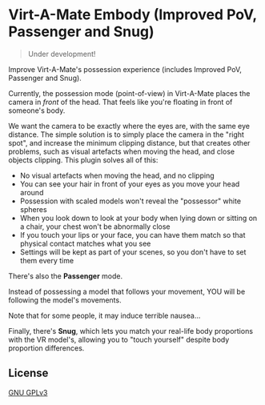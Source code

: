 # Virt-A-Mate Embody (Improved PoV, Passenger and Snug)

> Under development!

Improve Virt-A-Mate's possession experience (includes Improved PoV, Passenger and Snug).

Currently, the possession mode (point-of-view) in Virt-A-Mate places the camera in _front_ of the head. That feels like you're floating in front of someone's body.

We want the camera to be exactly where the eyes are, with the same eye distance. The simple solution is to simply place the camera in the "right spot", and increase the minimum clipping distance, but that creates other problems, such as visual artefacts when moving the head, and close objects clipping. This plugin solves all of this:

- No visual artefacts when moving the head, and no clipping
- You can see your hair in front of your eyes as you move your head around
- Possession with scaled models won't reveal the "possessor" white spheres
- When you look down to look at your body when lying down or sitting on a chair, your chest won't be abnormally close
- If you touch your lips or your face, you can have them match so that physical contact matches what you see
- Settings will be kept as part of your scenes, so you don't have to set them every time

There's also the **Passenger** mode.

Instead of possessing a model that follows your movement, YOU will be following the model's movements.

Note that for some people, it may induce terrible nausea...

Finally, there's **Snug**, which lets you match your real-life body proportions with the VR model's, allowing you to "touch yourself" despite body proportion differences.

## License

[GNU GPLv3](LICENSE.md)
